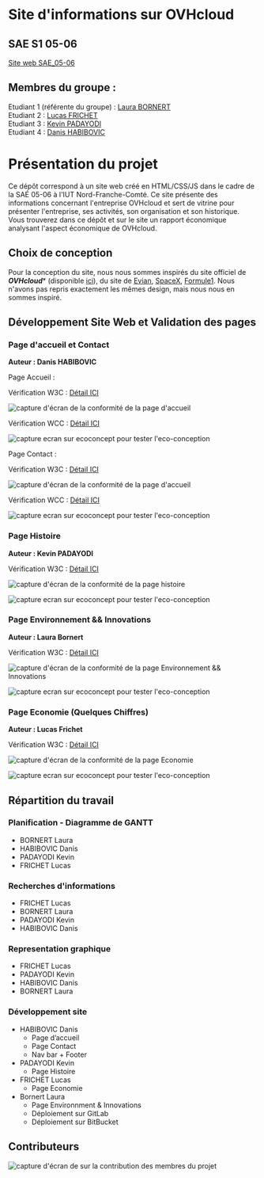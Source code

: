 # Site d'informations sur OVHcloud  

## SAE S1 05-06

[Site web SAE_05-06](https://laura1726.github.io/SAE-1.05-06/)

## Membres du groupe :

Etudiant 1 (référente du groupe) :  [Laura BORNERT](mailto:laura.bornert@edu.univ-fcomte.fr?subject=SAE_1_05_06)  
Etudiant 2 : [Lucas FRICHET](mailto:lucas.frichet02@edu.univ-fcomte.fr?subject=SAE_1_05_06)   
Etudiant 3 : [Kevin PADAYODI](mailto:kevin.padayodi@edu.univ-fcomte.fr?subject=SAE_1_05_06)  
Etudiant 4 : [Danis HABIBOVIC](mailto:danis.habibovic@edu.univ-fcomte.fr?subject=SAE_1_05_06)   

# Présentation du projet

Ce dépôt correspond à un site web créé en HTML/CSS/JS dans le cadre de la SAÉ 05-06 à l'IUT Nord-Franche-Comté. Ce site présente des informations concernant l'entreprise OVHcloud et sert de vitrine pour présenter l'entreprise, ses activités, son organisation et son historique. Vous trouverez dans ce dépôt et sur le site un rapport économique analysant l'aspect économique de OVHcloud.

## Choix de conception  

Pour la conception du site, nous nous sommes inspirés du site officiel de ***OVHcloud**** (disponible [ici](https://www.ovhcloud.com/fr/)), du site de  [Evian](https://www.evian.com/fr/), [SpaceX](https://www.spacex.com), [Formule1](https://gpcanada.ca). Nous n'avons pas repris exactement les mêmes design, mais nous nous en sommes inspiré.

## Développement Site Web et Validation des pages

### Page d'accueil et Contact

**Auteur : Danis HABIBOVIC** 

Page Accueil : 

Vérification W3C : [Détail ICI](https://validator.w3.org/nu/?doc=https%3A%2F%2Flaura1726.github.io%2FSAE-1.05-06%2Findex.html)

![capture d'écran de la conformité de la page d'accueil](doc/W3C_pageAcceuil.png)

Vérification WCC : [Détail ICI](https://www.websitecarbon.com/website/laura1726-github-io-sae-1-05-06-index-html/)

<img src="doc/WCC_pageAcceuil.png" style="width=400px" alt="capture ecran sur ecoconcept pour tester l'eco-conception">

Page Contact : 

Vérification W3C : [Détail ICI](https://validator.w3.org/nu/?doc=https%3A%2F%2Flaura1726.github.io%2FSAE-1.05-06%2Fcontact.html)

![capture d'écran de la conformité de la page d'accueil](doc/W3C_pageContact.png)

Vérification WCC : [Détail ICI](https://www.websitecarbon.com/website/laura1726-github-io-sae-1-05-06-contact-html/)


<img src="doc/WWC_pageContact.png" style="width=400px" alt="capture ecran sur ecoconcept pour tester l'eco-conception">

### Page Histoire

**Auteur : Kevin PADAYODI**  

Vérification W3C : [Détail ICI]()

![capture d'écran de la conformité de la page histoire]()


<img src="doc/" style="width=400px" alt="capture ecran sur ecoconcept pour tester l'eco-conception">


### Page Environnement && Innovations

**Auteur : Laura Bornert**  

Vérification W3C : [Détail ICI](https://validator.w3.org/nu/?doc=https%3A%2F%2Flaura1726.github.io%2FSAE-1.05-06%2Fenvironnement.html)

![capture d'écran de la conformité de la page Environnement && Innovations](doc/W3C_pageEnvironnement.png)


<img src="doc/EcoConcept_pageEnvironnement.png" style="width=400px" alt="capture ecran sur ecoconcept pour tester l'eco-conception">


### Page Economie (Quelques Chiffres)

**Auteur : Lucas Frichet** 

Vérification W3C : [Détail ICI](https://validator.w3.org/nu/?doc=https%3A%2F%2Flaura1726.github.io%2FSAE-1.05-06%2Feconomie.html)

![capture d'écran de la conformité de la page Economie](doc/W3C_pageEconomie.png)


<img src="doc/EcoIndex_pageEconomie.png" style="width=400px" alt="capture ecran sur ecoconcept pour tester l'eco-conception">


## Répartition du travail

### Planification - Diagramme de GANTT

- BORNERT Laura
- HABIBOVIC Danis
- PADAYODI Kevin
- FRICHET Lucas

### Recherches d'informations

- FRICHET Lucas
- BORNERT Laura
- PADAYODI Kevin
- HABIBOVIC Danis

### Representation graphique

- FRICHET Lucas
- PADAYODI Kevin
- HABIBOVIC Danis
- BORNERT Laura

### Développement site

- HABIBOVIC Danis
  - Page d’accueil
  - Page Contact
  - Nav bar + Footer
- PADAYODI Kevin
  - Page Histoire
- FRICHET Lucas
  - Page Economie
- Bornert Laura
  - Page Environnment & Innovations
  - Déploiement sur GitLab
  - Déploiement sur BitBucket


## Contributeurs

![capture d'écran de sur la contribution des membres du projet](doc/livrable2_contributors.png)
